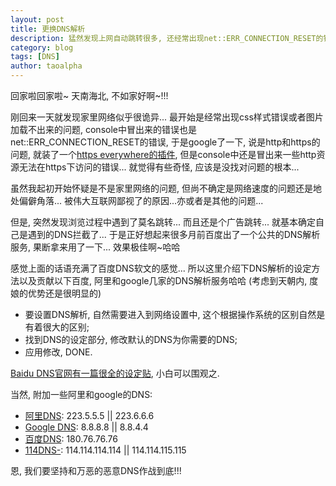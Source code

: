 ```yaml
---
layout: post
title: 更换DNS解析
description: 猛然发现上网自动跳转很多, 还经常出现net::ERR_CONNECTION_RESET的错误, 就觉得可能是被运营商劫持了... 于是更换了以下DNS解析服务器, 果然瞬间清净了...
category: blog
tags: [DNS]
author: taoalpha
---
```


回家啦回家啦~ 天南海北, 不如家好啊~!!!

刚回来一天就发现家里网络似乎很诡异... 最开始是经常出现css样式错误或者图片加载不出来的问题, console中冒出来的错误也是net::ERR_CONNECTION_RESET的错误, 于是google了一下, 说是http和https的问题, 就装了一个[https everywhere的插件](https://www.eff.org/https-everywhere), 但是console中还是冒出来一些http资源无法在https下访问的错误... 就觉得有些奇怪, 应该是没找对问题的根本... 

虽然我起初开始怀疑是不是家里网络的问题, 但尚不确定是网络速度的问题还是地处偏僻角落... 被伟大互联网鄙视了的原因...亦或者是其他的问题... 

但是, 突然发现浏览过程中遇到了莫名跳转... 而且还是个广告跳转... 就基本确定自己是遇到的DNS拦截了... 于是正好想起来很多月前百度出了一个公共的DNS解析服务, 果断拿来用了一下... 效果极佳啊~哈哈

感觉上面的话语充满了百度DNS软文的感觉... 所以这里介绍下DNS解析的设定方法以及贡献以下百度, 阿里和google几家的DNS解析服务哈哈 (考虑到天朝内, 度娘的优势还是很明显的)

- 要设置DNS解析, 自然需要进入到网络设置中, 这个根据操作系统的区别自然是有着很大的区别;
- 找到DNS的设定部分, 修改默认的DNS为你需要的DNS;
- 应用修改, DONE.

[Baidu DNS官网有一篇很全的设定贴](http://dudns.baidu.com/useDoc.html), 小白可以围观之.

当然, 附加一些阿里和google的DNS:

- [阿里DNS](http://www.alidns.com/): 223.5.5.5 || 223.6.6.6
- [Google DNS](https://developers.google.com/speed/public-dns/): 8.8.8.8 || 8.8.4.4 
- [百度DNS](http://dudns.baidu.com/): 180.76.76.76
- [114DNS-](http://www.114dns.com/): 114.114.114.114 || 114.114.115.115

恩, 我们要坚持和万恶的恶意DNS作战到底!!!

[TaoAlpha]:    http://zzgary.info "TaoAlpha"
